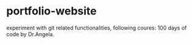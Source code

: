 # portfolio-website
experiment with git related functionalities, following coures: 100 days of code by Dr.Angela.
